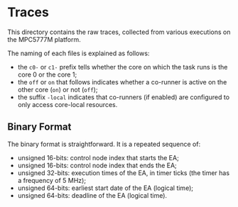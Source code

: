 # Traces

This directory contains the raw traces, collected from various executions on
the MPC5777M platform.

The naming of each files is explained as follows:

- the `c0-` or `c1-` prefix tells whether the core on which the task runs
  is the core 0 or the core 1;
- the `off` or `on` that follows indicates whether a co-runner is active on
  the other core (`on`) or not (`off`);
- the suffix `-local` indicates that co-runners (if enabled) are configured
  to only access core-local resources.


## Binary Format

The binary format is straightforward. It is a repeated sequence of:

- unsigned 16-bits: control node index that starts the EA;
- unsigned 16-bits: control node index that ends the EA;
- unsigned 32-bits: execution times of the EA, in timer ticks (the timer has a
  frequency of 5 MHz);
- unsigned 64-bits: earliest start date of the EA (logical time);
- unsigned 64-bits: deadline of the EA (logical time).
